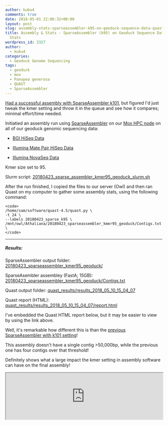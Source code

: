 ```yaml
---
author: kubu4
comments: true
date: 2018-05-01 22:06:32+00:00
layout: post
slug: assembly-stats-sparseassembler-k95-on-geoduck-sequence-data-quast-for-stats
title: Assembly & Stats - SparseAssembler (k95) on Geoduck Sequence Data > Quast for
  Stats
wordpress_id: 3327
author:
  - kubu4
categories:
  - Geoduck Genome Sequencing
tags:
  - geoduck
  - mox
  - Panopea generosa
  - QUAST
  - SparseAssembler
---
```


[Had a successful assembly with SparseAssembler k101](https://robertslab.github.io/sams-notebook/2018/04/05/genome-assembly-sparseassembler-geoduck-genomic-data-kmer101.html), but figured I'd just tweak the kmer setting and throw it in the queue and see how it compares; minimal effort/time needed.

Initiatied an assembly run using  [SparseAssembler](https://github.com/yechengxi/SparseAssembler) on our [Mox HPC node](https://github.com/RobertsLab/hyak_mox/wiki) on all of our geoduck genomic sequencing data:





  * [BGI HiSeq Data](https://robertslab.github.io/sams-notebook/2018/03/27/fastqcmultiqc-bgi-geoduck-genome-sequencing-data.html)



  * [Illumina Mate Pair HiSeq Data](https://robertslab.github.io/sams-notebook/2018/04/01/trimgalorefastqcmultiqc-illumina-hiseq-genome-sequencing-data-continued.html)



  * [Illumina NovaSeq Data](https://robertslab.github.io/sams-notebook/2018/01/25/adapter-trimming-and-fastqc-illumina-geoduck-novaseq-data.html)






Kmer size set to 95.

Slurm script: [20180423_sparse_assembler_kmer95_geoduck_slurm.sh](https://owl.fish.washington.edu/Athaliana/20180423_sparseassembler_kmer95_geoduck/20180423_sparse_assembler_kmer95_geoduck_slurm.sh)

After the run finished, I copied the files to our server (Owl) and then ran Quast on my computer to gather some assembly stats, using the following command:


    
    <code>
    /home/sam/software/quast-4.5/quast.py \
    -t 24 \
    --labels 20180423_sparse_k95 \
    /mnt/owl/Athaliana/20180423_sparseassembler_kmer95_geoduck/Contigs.txt \
    </code>





* * *





##### Results:



SparseAssembler output folder: [20180423_sparseassembler_kmer95_geoduck/](https://owl.fish.washington.edu/Athaliana/20180423_sparseassembler_kmer95_geoduck/)

SparseAsembler assembley (FastA; 15GB): [20180423_sparseassembler_kmer95_geoduck/Contigs.txt](https://owl.fish.washington.edu/Athaliana/20180423_sparseassembler_kmer95_geoduck/Contigs.txt)

Quast output folder: [quast_results/results_2018_05_10_15_04_07](https://owl.fish.washington.edu/Athaliana/quast_results/results_2018_05_10_15_04_07/)

Quast report (HTML): [quast_results/results_2018_05_10_15_04_07/report.html](https://owl.fish.washington.edu/Athaliana/quast_results/results_2018_05_10_15_04_07/report.html)

I've embedded the Quast HTML report below, but it may be easier to view by using the link above.

Well, it's remarkable how different this is than the [previous SparseAssembler with k101 setting](https://robertslab.github.io/sams-notebook/2018/04/05/genome-assembly-sparseassembler-geoduck-genomic-data-kmer101.html)!

This assembly doesn't have a single contig >50,000bp, while the previous one has four contigs over that threshold!

Definitely shows what a large impact the kmer setting in assembly software can have on the final assembly!

<iframe src="https://owl.fish.washington.edu/Athaliana/quast_results/results_2018_05_10_15_04_07/report.html" width="100%" same_height_as="window" scrolling="yes"></iframe>
